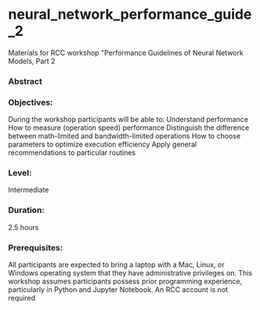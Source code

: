 # neural_network_performance_guide_2
Materials for RCC workshop "Performance Guidelines of Neural Network Models, Part 2
### Abstract

### Objectives:
During the workshop participants will be able to:
Understand performance
How to measure (operation speed) performance
Distinguish the difference between math-limited and bandwidth-limited operations
How to choose parameters to optimize execution efficiency
Apply general recommendations to particular routines

### Level: 
  Intermediate
  
  
### Duration: 
  2.5 hours
  
  
### Prerequisites: 
All participants are expected to bring a laptop with a Mac, Linux, or Windows operating system that they have administrative privileges on.  This workshop assumes participants possess prior programming experience, particularly in Python and Jupyter Notebook. An RCC account is not required
